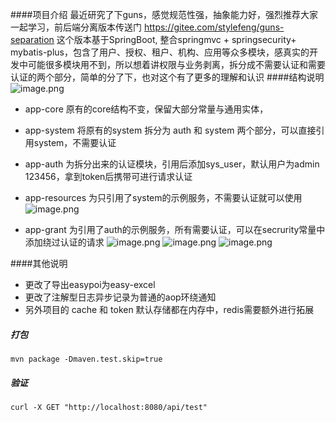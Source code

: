 ####项目介绍
最近研究了下guns，感觉规范性强，抽象能力好，强烈推荐大家一起学习，前后端分离版本传送门 https://gitee.com/stylefeng/guns-separation
这个版本基于SpringBoot, 整合springmvc + springsecurity+ mybatis-plus，包含了用户、授权、租户、机构、应用等众多模块，感真实的开发中可能很多模块用不到，所以想着讲权限与业务剥离，拆分成不需要认证和需要认证的两个部分，简单的分了下，也对这个有了更多的理解和认识
####结构说明
![image.png](https://upload-images.jianshu.io/upload_images/6380064-2b072d92ccd19822.png?imageMogr2/auto-orient/strip%7CimageView2/2/w/1240)
- app-core 原有的core结构不变，保留大部分常量与通用实体，
- app-system 将原有的system 拆分为 auth 和 system 两个部分，可以直接引用system，不需要认证
- app-auth 为拆分出来的认证模块，引用后添加sys_user，默认用户为admin 123456，拿到token后携带可进行请求认证
- app-resources 为只引用了system的示例服务，不需要认证就可以使用
![image.png](https://upload-images.jianshu.io/upload_images/6380064-0db2d67c306f6e93.png?imageMogr2/auto-orient/strip%7CimageView2/2/w/1240)

- app-grant 为引用了auth的示例服务，所有需要认证，可以在secrurity常量中添加绕过认证的请求
![image.png](https://upload-images.jianshu.io/upload_images/6380064-857c74402e0c4103.png?imageMogr2/auto-orient/strip%7CimageView2/2/w/1240)
![image.png](https://upload-images.jianshu.io/upload_images/6380064-9a5045b7fa33f287.png?imageMogr2/auto-orient/strip%7CimageView2/2/w/1240)
![image.png](https://upload-images.jianshu.io/upload_images/6380064-ab7e4d1ea9699b82.png?imageMogr2/auto-orient/strip%7CimageView2/2/w/1240)

####其他说明
- 更改了导出easypoi为easy-excel
- 更改了注解型日志异步记录为普通的aop环绕通知
- 另外项目的 cache 和 token 默认存储都在内存中，redis需要额外进行拓展

##### 打包
```
mvn package -Dmaven.test.skip=true
```
##### 验证
```
curl -X GET "http://localhost:8080/api/test"
```
